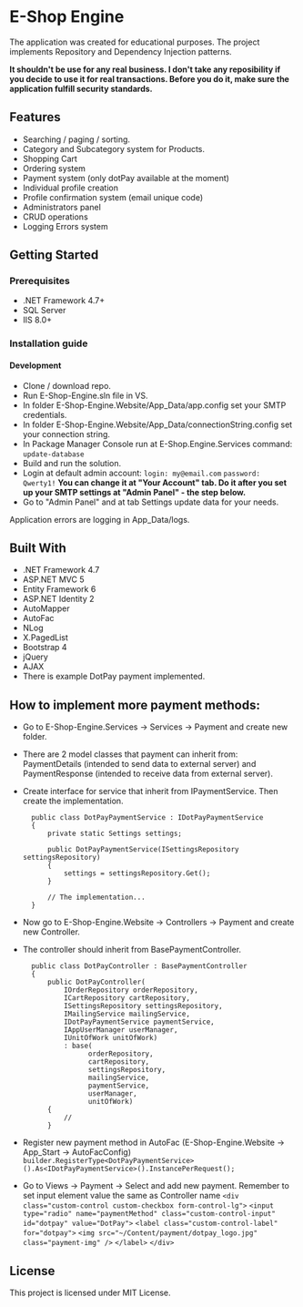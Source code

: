 # E-Shop Engine
The application was created for educational purposes. 
The project implements Repository and Dependency Injection patterns.


**It shouldn't be use for any real business. I don't take any reposibility if you decide to use it for real transactions. Before you do it, make sure the application fulfill security standards.**

## Features
* Searching / paging / sorting.
* Category and Subcategory system for Products.
* Shopping Cart
* Ordering system
* Payment system (only dotPay available at the moment)
* Individual profile creation
* Profile confirmation system (email unique code)
* Administrators panel
* CRUD operations
* Logging Errors system

## Getting Started
### Prerequisites
* .NET Framework 4.7+
* SQL Server
* IIS 8.0+

### Installation guide
#### Development
* Clone / download repo.
* Run E-Shop-Engine.sln file in VS.
* In folder E-Shop-Engine.Website/App_Data/app.config set your SMTP credentials.
* In folder E-Shop-Engine.Website/App_Data/connectionString.config set your connection string.
* In Package Manager Console run at E-Shop.Engine.Services command:
```update-database```
* Build and run the solution.
* Login at default admin account: 
```login: my@email.com```
```password: Qwerty1!```
**You can change it at "Your Account" tab. Do it after you set up your SMTP settings at "Admin Panel" - the step below.**
* Go to "Admin Panel" and at tab Settings update data for your needs.

Application errors are logging in App_Data/logs.

## Built With
* .NET Framework 4.7
* ASP.NET MVC 5
* Entity Framework 6
* ASP.NET Identity 2
* AutoMapper
* AutoFac
* NLog
* X.PagedList
* Bootstrap 4
* jQuery
* AJAX
* There is example DotPay payment implemented.

## How to implement more payment methods:
* Go to E-Shop-Engine.Services -> Services -> Payment and create new folder.
* There are 2 model classes that payment can inherit from: PaymentDetails (intended to send data to external server) and PaymentResponse (intended to receive data from external server).
* Create interface for service that inherit from IPaymentService. Then create the implementation.

        public class DotPayPaymentService : IDotPayPaymentService
        {
            private static Settings settings;
    
            public DotPayPaymentService(ISettingsRepository settingsRepository)
            {
                settings = settingsRepository.Get();
            } 
		
		    // The implementation...
	    }
	
* Now go to E-Shop-Engine.Website -> Controllers -> Payment and create new Controller.
* The controller should inherit from BasePaymentController.

        public class DotPayController : BasePaymentController
        {
            public DotPayController(
                IOrderRepository orderRepository,
                ICartRepository cartRepository,
                ISettingsRepository settingsRepository,
                IMailingService mailingService,
                IDotPayPaymentService paymentService,
                IAppUserManager userManager,
                IUnitOfWork unitOfWork)
                : base(
                      orderRepository,
                      cartRepository,
                      settingsRepository,
                      mailingService,
                      paymentService,
                      userManager,
                      unitOfWork)
            {
                //
            }
	
* Register new payment method in AutoFac (E-Shop-Engine.Website -> App_Start -> AutoFacConfig)
```builder.RegisterType<DotPayPaymentService>().As<IDotPayPaymentService>().InstancePerRequest();```
* Go to Views -> Payment -> Select and add new payment. Remember to set input element value the same as Controller name
```<div class="custom-control custom-checkbox form-control-lg">```
    ```<input type="radio" name="paymentMethod" class="custom-control-input" id="dotpay" value="DotPay">```
    ```<label class="custom-control-label" for="dotpay">```
        ```<img src="~/Content/payment/dotpay_logo.jpg" class="payment-img" />```
    ```</label>```
``` </div> ```
		
## License
This project is licensed under MIT License.
